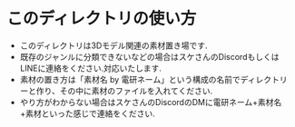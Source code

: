 # このディレクトリの使い方
- このディレクトリは3Dモデル関連の素材置き場です.
- 既存のジャンルに分類できないなどの場合はスケさんのDiscordもしくはLINEに連絡をください.対応いたします.
- 素材の置き方は「素材名 by 電研ネーム」という構成の名前でディレクトリーと作り、その中に素材のファイルを入れてください.
- やり方がわからない場合はスケさんのDiscordのDMに電研ネーム+素材名+素材といった感じで連絡をください.
